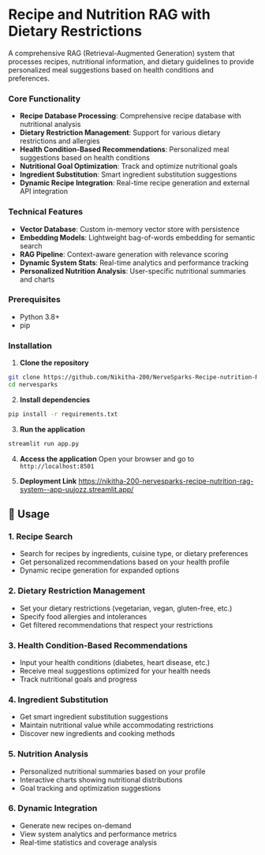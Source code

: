 # Recipe and Nutrition RAG with Dietary Restrictions

A comprehensive RAG (Retrieval-Augmented Generation) system that processes recipes, nutritional information, and dietary guidelines to provide personalized meal suggestions based on health conditions and preferences.

### Core Functionality
- **Recipe Database Processing**: Comprehensive recipe database with nutritional analysis
- **Dietary Restriction Management**: Support for various dietary restrictions and allergies
- **Health Condition-Based Recommendations**: Personalized meal suggestions based on health conditions
- **Nutritional Goal Optimization**: Track and optimize nutritional goals
- **Ingredient Substitution**: Smart ingredient substitution suggestions
- **Dynamic Recipe Integration**: Real-time recipe generation and external API integration

### Technical Features
- **Vector Database**: Custom in-memory vector store with persistence
- **Embedding Models**: Lightweight bag-of-words embedding for semantic search
- **RAG Pipeline**: Context-aware generation with relevance scoring
- **Dynamic System Stats**: Real-time analytics and performance tracking
- **Personalized Nutrition Analysis**: User-specific nutritional summaries and charts

### Prerequisites
- Python 3.8+
- pip

### Installation

1. **Clone the repository**
```bash
git clone https://github.com/Nikitha-200/NerveSparks-Recipe-nutrition-RAG-System-.git
cd nervesparks
```

2. **Install dependencies**
```bash
pip install -r requirements.txt
```

3. **Run the application**
```bash
streamlit run app.py
```

4. **Access the application**
Open your browser and go to `http://localhost:8501`


5. **Deployment Link**
   https://nikitha-200-nervesparks-recipe-nutrition-rag-system--app-uujozz.streamlit.app/

## 🎯 Usage

### 1. Recipe Search
- Search for recipes by ingredients, cuisine type, or dietary preferences
- Get personalized recommendations based on your health profile
- Dynamic recipe generation for expanded options

### 2. Dietary Restriction Management
- Set your dietary restrictions (vegetarian, vegan, gluten-free, etc.)
- Specify food allergies and intolerances
- Get filtered recommendations that respect your restrictions

### 3. Health Condition-Based Recommendations
- Input your health conditions (diabetes, heart disease, etc.)
- Receive meal suggestions optimized for your health needs
- Track nutritional goals and progress

### 4. Ingredient Substitution
- Get smart ingredient substitution suggestions
- Maintain nutritional value while accommodating restrictions
- Discover new ingredients and cooking methods

### 5. Nutrition Analysis
- Personalized nutritional summaries based on your profile
- Interactive charts showing nutritional distributions
- Goal tracking and optimization suggestions

### 6. Dynamic Integration
- Generate new recipes on-demand
- View system analytics and performance metrics
- Real-time statistics and coverage analysis

